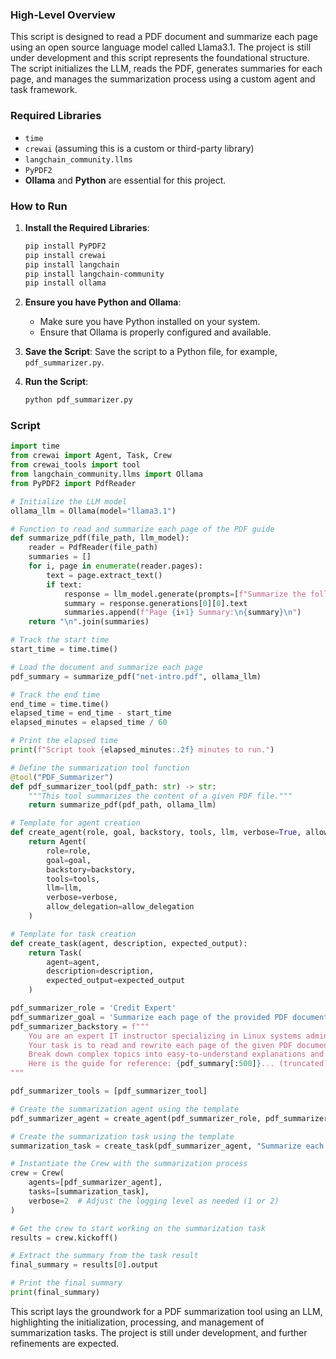 ### High-Level Overview

This script is designed to read a PDF document and summarize each page using an open source language model called Llama3.1. The project is still under development and this script represents the foundational structure. The script initializes the LLM, reads the PDF, generates summaries for each page, and manages the summarization process using a custom agent and task framework.

### Required Libraries

- `time`
- `crewai` (assuming this is a custom or third-party library)
- `langchain_community.llms`
- `PyPDF2`
- **Ollama** and **Python** are essential for this project.

### How to Run

1. **Install the Required Libraries**:
   ```bash
   pip install PyPDF2
   pip install crewai
   pip install langchain
   pip install langchain-community
   pip install ollama
   ```

2. **Ensure you have Python and Ollama**:
   - Make sure you have Python installed on your system.
   - Ensure that Ollama is properly configured and available.

3. **Save the Script**: Save the script to a Python file, for example, `pdf_summarizer.py`.

4. **Run the Script**:
   ```bash
   python pdf_summarizer.py
   ```

### Script

```python
import time
from crewai import Agent, Task, Crew
from crewai_tools import tool
from langchain_community.llms import Ollama
from PyPDF2 import PdfReader

# Initialize the LLM model
ollama_llm = Ollama(model="llama3.1")

# Function to read and summarize each page of the PDF guide
def summarize_pdf(file_path, llm_model):
    reader = PdfReader(file_path)
    summaries = []
    for i, page in enumerate(reader.pages):
        text = page.extract_text()
        if text:
            response = llm_model.generate(prompts=[f"Summarize the following text:\n\n{text}"])
            summary = response.generations[0][0].text
            summaries.append(f"Page {i+1} Summary:\n{summary}\n")
    return "\n".join(summaries)

# Track the start time
start_time = time.time()

# Load the document and summarize each page
pdf_summary = summarize_pdf("net-intro.pdf", ollama_llm)

# Track the end time
end_time = time.time()
elapsed_time = end_time - start_time
elapsed_minutes = elapsed_time / 60

# Print the elapsed time
print(f"Script took {elapsed_minutes:.2f} minutes to run.")

# Define the summarization tool function
@tool("PDF_Summarizer")
def pdf_summarizer_tool(pdf_path: str) -> str:
    """This tool summarizes the content of a given PDF file."""
    return summarize_pdf(pdf_path, ollama_llm)

# Template for agent creation
def create_agent(role, goal, backstory, tools, llm, verbose=True, allow_delegation=True):
    return Agent(
        role=role,
        goal=goal,
        backstory=backstory,
        tools=tools,
        llm=llm,
        verbose=verbose,
        allow_delegation=allow_delegation
    )

# Template for task creation
def create_task(agent, description, expected_output):
    return Task(
        agent=agent,
        description=description,
        expected_output=expected_output
    )

pdf_summarizer_role = 'Credit Expert'
pdf_summarizer_goal = 'Summarize each page of the provided PDF document.'
pdf_summarizer_backstory = f"""
    You are an expert IT instructor specializing in Linux systems administration and open-source technologies. 
    Your task is to read and rewrite each page of the given PDF document to simplify and clarify the key concepts of Linux for a broad audience.
    Break down complex topics into easy-to-understand explanations and provide practical examples from real-world scenarios to ensure clarity and comprehension.
    Here is the guide for reference: {pdf_summary[:500]}... (truncated)
"""

pdf_summarizer_tools = [pdf_summarizer_tool]

# Create the summarization agent using the template
pdf_summarizer_agent = create_agent(pdf_summarizer_role, pdf_summarizer_goal, pdf_summarizer_backstory, pdf_summarizer_tools, ollama_llm)

# Create the summarization task using the template
summarization_task = create_task(pdf_summarizer_agent, "Summarize each page of the provided PDF document.", "A summary of each page of the PDF document.")

# Instantiate the Crew with the summarization process
crew = Crew(
    agents=[pdf_summarizer_agent],
    tasks=[summarization_task],
    verbose=2  # Adjust the logging level as needed (1 or 2)
)

# Get the crew to start working on the summarization task
results = crew.kickoff()

# Extract the summary from the task result
final_summary = results[0].output

# Print the final summary
print(final_summary)
```

This script lays the groundwork for a PDF summarization tool using an LLM, highlighting the initialization, processing, and management of summarization tasks. The project is still under development, and further refinements are expected.
